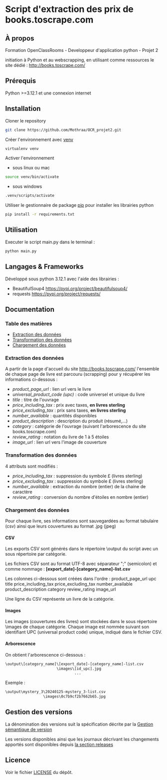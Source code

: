 # Script d'extraction des prix de books.toscrape.com

## À propos

Formation OpenClassRooms - Developpeur d'application python - Projet 2

initiation à Python et au webscrapping, en utilisant comme ressources le site dédié : http://books.toscrape.com/


## Prérequis

Python >=3.12.1 et une connexion internet

## Installation

Cloner le repository
```bash
git clone https://github.com/Mothraa/OCR_projet2.git
```
Créer l'environnement avec [venv](https://docs.python.org/fr/3/library/venv.html)
```bash
virtualenv venv
```
Activer l'environnement

- sous linux ou mac
```bash
source venv/bin/activate
```
- sous windows
```bash
.venv/scripts/activate
```
Utiliser le gestionnaire de package [pip](https://docs.python.org/fr/dev/installing/index.html) pour installer les librairies python
```bash
pip install -r requirements.txt
```

## Utilisation

Executer le script main.py
dans le terminal :
```bash
python main.py
```

## Langages & Frameworks

Développé sous python 3.12.1
avec l'aide des librairies :
- BeautifulSoup4 https://pypi.org/project/beautifulsoup4/
- requests https://pypi.org/project/requests/

## Documentation

### Table des matières

  - [Extraction des données](#extract)
  - [Transformation des données](#transform)
  - [Chargement des données](#load)

### Extraction des données

A partir de la page d'accueil du site http://books.toscrape.com/ l'ensemble de chaque page de livre est parcouru (scrapping) pour y récupérer les informations ci-dessous :

* *product_page_url* : lien url vers le livre
* *universal_product_code (upc)* : code universel et unique du livre
* *title* : titre de l'ouvrage
* *price_including_tax* : prix avec taxes, **en livres sterling**
* *price_excluding_tax* : prix sans taxes, **en livres sterling**
* *number_available* : quantités disponibles
* *product_description* : description du produit (résumé,...)
* *category* : catégorie de l'ouvrage (suivant l'arborescence du site books.toscrape.com)
* *review_rating* : notation du livre de 1 à 5 étoiles
* *image_url* : lien url vers l'image de couverture

### Transformation des données

4 attributs sont modifiés :
* *price_including_tax* : suppression du symbole £ (livres sterling)
* *price_excluding_tax* : suppression du symbole £ (livres sterling)
* *number_available* : extraction du nombre (entier) de la chaine de caractère
* *review_rating* : conversion du nombre d'étoiles en nombre (entier)

### Chargement des données

Pour chaque livre, ses informations sont sauvegardées au format tabulaire (csv) ainsi que leurs couvertures au format .jpg (jpeg)

#### CSV

Les exports CSV sont générés dans le répertoire \output du script avec un sous répertoire par catégorie.

Les fichiers CSV sont au format UTF-8 avec séparateur ";" (semicolon) et comme nommage : **[export_date]-[category_name]-list.csv**

Les colonnes ci-dessous sont créées dans l'ordre :
    product_page_url
    upc
    title
    price_including_tax
    price_excluding_tax
    number_available
    product_description
    category
    review_rating
    image_url

Une ligne du CSV représente un livre de la catégorie.

#### Images

Les images (couvertures des livres) sont stockées dans le sous répertoire \images de chaque catégorie.
Chaque image est nommée suivant son identifiant UPC (universal product code) unique, indiqué dans le fichier CSV.

#### Arborescence

On obtient l'arborescence ci-dessous :
```bash
\output\[category_name]\[export_date]-[category_name]-list.csv
                       \images\[id_upc].jpg
                               ...
```
Exemple :
```bash
\output\mystery_3\20240125-mystery_3-list.csv
                 \images\0c7b9cf2b7662b65.jpg
```

## Gestion des versions

La dénomination des versions suit la spécification décrite par la [Gestion sémantique de version](https://semver.org/lang/fr/)

Les versions disponibles ainsi que les journaux décrivant les changements apportés sont disponibles depuis [la section releases](https://github.com/Mothraa/OCR_projet2/releases)

## Licence

Voir le fichier [LICENSE](./LICENSE.md) du dépôt.